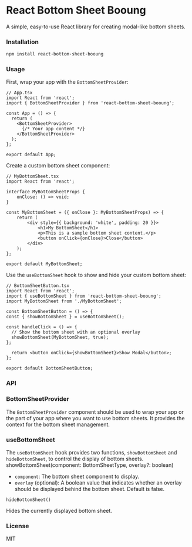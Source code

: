 # React Bottom Sheet Booung

A simple, easy-to-use React library for creating modal-like bottom sheets.

### Installation

```bash
npm install react-bottom-sheet-booung
```

### Usage

First, wrap your app with the `BottomSheetProvider`:


```tsx
// App.tsx
import React from 'react';
import { BottomSheetProvider } from 'react-bottom-sheet-booung';

const App = () => {
  return (
    <BottomSheetProvider>
      {/* Your app content */}
    </BottomSheetProvider>
  );
};

export default App;
```

Create a custom bottom sheet component:


```tsx
// MyBottomSheet.tsx
import React from 'react';

interface MyBottomSheetProps {
    onClose: () => void;
}

const MyBottomSheet = ({ onClose }: MyBottomSheetProps) => {
    return (
        <div style={{ background: 'white', padding: 20 }}>
            <h1>My BottomSheet</h1>
            <p>This is a sample bottom sheet content.</p>
            <button onClick={onClose}>Close</button>
        </div>
    );
};

export default MyBottomSheet;
```

Use the `useBottomSheet` hook to show and hide your custom bottom sheet:

```tsx
// BottomSheetButton.tsx
import React from 'react';
import { useBottomSheet } from 'react-bottom-sheet-booung';
import MyBottomSheet from './MyBottomSheet';

const BottomSheetButton = () => {
const { showBottomSheet } = useBottomSheet();

const handleClick = () => {
  // Show the bottom sheet with an optional overlay
  showBottomSheet(MyBottomSheet, true);
};

  return <button onClick={showBottomSheet}>Show Modal</button>;
};

export default BottomSheetButton;
```

### API

### BottomSheetProvider

The `BottomSheetProvider` component should be used to wrap your app or the part of your app where you want to use bottom sheets. It provides the context for the bottom sheet management.

### useBottomSheet

The `useBottomSheet` hook provides two functions, `showBottomSheet` and `hideBottomSheet`, to control the display of bottom sheets.
showBottomSheet(component: BottomSheetType, overlay?: boolean)

- `component`: The bottom sheet component to display.
- `overlay` (optional): A boolean value that indicates whether an overlay should be displayed behind the bottom sheet. Default is false.

`hideBottomSheet()`

Hides the currently displayed bottom sheet.


### License

MIT
